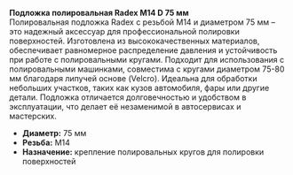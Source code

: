 **Подложка полировальная Radex М14 D 75 мм**  
Полировальная подложка Radex с резьбой М14 и диаметром 75 мм – это надежный аксессуар для профессиональной полировки поверхностей. Изготовлена из высококачественных материалов, обеспечивает равномерное распределение давления и устойчивость при работе с полировальными кругами. Подходит для использования с полировальными машинками, совместима с кругами диаметром 75-80 мм благодаря липучей основе (Velcro). Идеальна для обработки небольших участков, таких как кузов автомобиля, фары или другие детали. Подложка отличается долговечностью и удобством в эксплуатации, что делает её незаменимой в автосервисах и мастерских.  
- **Диаметр:** 75 мм  
- **Резьба:** М14  
- **Назначение:** крепление полировальных кругов для полировки поверхностей  


